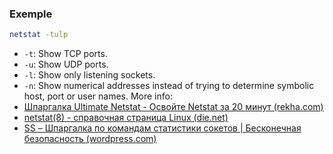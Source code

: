 ### Exemple 
```bash
netstat -tulp 
```
- `-t`: Show TCP ports.
- `-u`: Show UDP ports.
- `-l`: Show only listening sockets.
- `-n`: Show numerical addresses instead of trying to determine symbolic host, port or user names.
More info:
- [Шпаргалка Ultimate Netstat - Освойте Netstat за 20 минут (rekha.com)](https://www.rekha.com/netstat-cheat-sheet-for-newbies.html)
- [netstat(8) - справочная страница Linux (die.net)](https://linux.die.net/man/8/netstat)
- [SS – Шпаргалка по командам статистики сокетов | Бесконечная безопасность (wordpress.com)](https://neverendingsecurity.wordpress.com/2015/04/13/ss-socket-statistics-commands-cheatsheet/)
